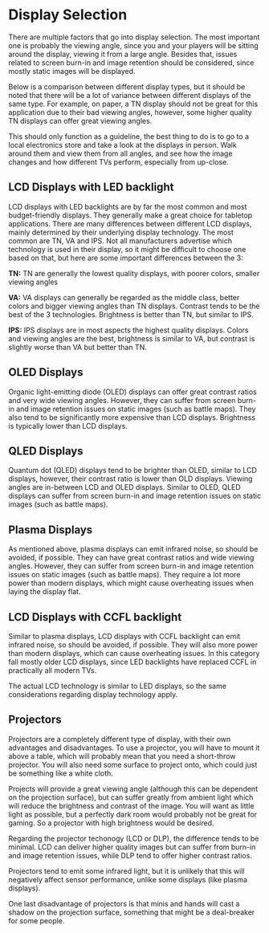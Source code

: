 # Display Selection
There are multiple factors that go into display selection. The most important one is probably the viewing angle, since you and your players will be sitting around the display, viewing it from a large angle. Besides that, issues related to screen burn-in and image retention should be considered, since mostly static images will be displayed.

Below is a comparison between different display types, but it should be noted that there will be a lot of variance between different displays of the same type. For example, on paper, a TN display should not be great for this application due to their bad viewing angles, however, some higher quality TN displays can offer great viewing angles.

This should only function as a guideline, the best thing to do is to go to a local electronics store and take a look at the displays in person. Walk around them and view them from all angles, and see how the image changes and how different TVs perform, especially from up-close.

## LCD Displays with LED backlight
LCD displays with LED backlights are by far the most common and most budget-friendly displays. They generally make a great choice for tabletop applications. There are many differences between different LCD displays, mainly determined by their underlying display technology. The most common are TN, VA and IPS. Not all manufacturers advertise which technology is used in their display, so it might be difficult to choose one based on that, but here are some important differences between the 3:

<b>TN:</b> TN are generally the lowest quality displays, with poorer colors, smaller viewing angles

<b>VA:</b> VA displays can generally be regarded as the middle class, better colors and bigger viewing angles than TN displays. Contrast tends to be the best of the 3 technologies. Brightness is better than TN, but similar to IPS.

<b>IPS:</b> IPS displays are in most aspects the highest quality displays. Colors and viewing angles are the best, brightness is similar to VA, but contrast is slightly worse than VA but better than TN.

## OLED Displays
Organic light-emitting diode (OLED) displays can offer great contrast ratios and very wide viewing angles. However, they can suffer from screen burn-in and image retention issues on static images (such as battle maps). They also tend to be significantly more expensive than LCD displays. Brightness is typically lower than LCD displays.

## QLED Displays
Quantum dot (QLED) displays tend to be brighter than OLED, similar to LCD displays, however, their contrast ratio is lower than OLD displays. Viewing angles are in-between LCD and OLED displays. Similar to OLED, QLED displays can suffer from screen burn-in and image retention issues on static images (such as battle maps).

## Plasma Displays
As mentioned above, plasma displays can emit infrared noise, so should be avoided, if possible. They can have great contrast ratios and wide viewing angles. However, they can suffer from screen burn-in and image retention issues on static images (such as battle maps). They require a lot more power than modern displays, which might cause overheating issues when laying the display flat.

## LCD Displays with CCFL backlight
Similar to plasma displays, LCD displays with CCFL backlight can emit infrared noise, so should be avoided, if possible. They will also more power than modern displays, which can cause overheating issues.
In this category fall mostly older LCD displays, since LED backlights have replaced CCFL in practically all modern TVs.

The actual LCD technology is similar to LED displays, so the same considerations regarding display technology apply.

## Projectors
Projectors are a completely different type of display, with their own advantages and disadvantages. To use a projector, you will have to mount it above a table, which will probably mean that you need a short-throw projector. You will also need some surface to project onto, which could just be something like a white cloth.

Projects will provide a great viewing angle (although this can be dependent on the projection surface), but can suffer greatly from ambient light which will reduce the brightness and contrast of the image. You will want as little light as possible, but a perfectly dark room would probably not be great for gaming. So a projector with high brightness would be desired.

Regarding the projector techonogy (LCD or DLP), the difference tends to be minimal. LCD can deliver higher quality images but can suffer from burn-in and image retention issues, while DLP tend to offer higher contrast ratios.

Projectors tend to emit some infrared light, but it is unlikely that this will negatively affect sensor performance, unlike some displays (like plasma displays).

One last disadvantage of projectors is that minis and hands will cast a shadow on the projection surface, something that might be a deal-breaker for some people.